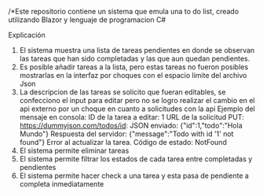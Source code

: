 /*Este repositorio contiene un sistema que emula una to do list, creado utilizando Blazor y lenguaje de programacion C#

Explicación
1. El sistema muestra una lista de tareas pendientes en donde se observan las tareas que han sido completadas y las que aun quedan pendientes.
2. Es posible añadir tareas a la lista, pero estas tareas no fueron posibles mostrarlas en la interfaz por choques con el espacio limite del archivo Json
3. La descripcion de las tareas se solicito que fueran editables, se confecciono el input para editar pero no se logro realizar el cambio en el api externo por un choque en cuanto a solicitudes con la api
Ejemplo del mensaje en consola:
   ID de la tarea a editar: 1
   URL de la solicitud PUT: https://dummyjson.com/todos/id:
   JSON enviado: {"id":1,"todo":"Hola Mundo"}
   Respuesta del servidor: {"message":"Todo with id '1' not found"}
   Error al actualizar la tarea. Código de estado: NotFound
4. El sistema permite eliminar tareas
5. El sistema permite filtrar los estados de cada tarea entre completadas y pendientes
6. El sistema permite hacer check a una tarea y esta pasa de pendiente a completa inmediatamente

